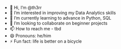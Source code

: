 - 👋 Hi, I’m @th3rr
- 👀 I’m interested in improving my Data Analytics skills
- 🌱 I’m currently learning to advance in Python, SQL
- 💞️ I’m looking to collaborate on beginner projects
- 📫 How to reach me - tbd
- 😄 Pronouns: he/him
- ⚡ Fun fact: life is better on a bicycle

<!---
th3rr/th3rr is a ✨ special ✨ repository because its `README.md` (this file) appears on your GitHub profile.
You can click the Preview link to take a look at your changes.
--->
